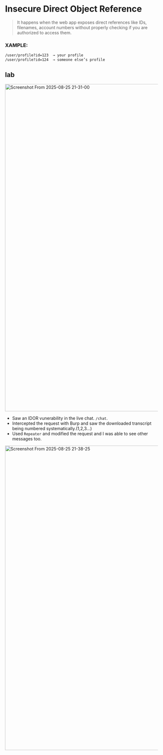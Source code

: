 # Insecure Direct Object Reference

> It happens when the web app exposes direct references like IDs, filenames, account numbers
without properly checking if you are authorized to access them.

### XAMPLE:
```bash
/user/profile?id=123  → your profile
/user/profile?id=124  → someone else’s profile
```

## lab

<img width="1920" height="1080" alt="Screenshot From 2025-08-25 21-31-00" src="https://github.com/user-attachments/assets/b20a590d-788e-474d-b958-8b60e8a84dec" />

- Saw an IDOR vunerability in the live chat. `/chat`. 
- Intercepted the request with Burp and saw the downloaded transcript being numbered systematically.(1,2,3...)
- Used `Repeater` and modified the request and I was able to see other messages too.


<img width="1920" height="1005" alt="Screenshot From 2025-08-25 21-38-25" src="https://github.com/user-attachments/assets/4534c96a-7612-470f-898d-4b9b5c09794d" />
